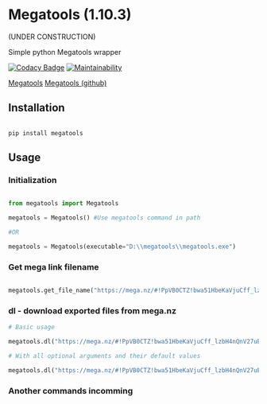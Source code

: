 # Megatools (1.10.3)

(UNDER CONSTRUCTION)

Simple python Megatools wrapper



[![Codacy Badge](https://app.codacy.com/project/badge/Grade/726d6cfd795242b587cdb8b8e9308f7c)](https://www.codacy.com/manual/Harkame/Megatools?utm_source=github.com&amp;utm_medium=referral&amp;utm_content=Harkame/Megatools&amp;utm_campaign=Badge_Grade)
[![Maintainability](https://api.codeclimate.com/v1/badges/20a4bd84eaac4d6cdc9a/maintainability)](https://codeclimate.com/github/Harkame/Megatools/maintainability)

[Megatools](https://megatools.megous.com)
[Megatools (github)](https://github.com/megous/megatools)

## Installation

``` shell

pip install megatools

```

## Usage

### Initialization

``` python

from megatools import Megatools

megatools = Megatools() #Use megatools command in path

#OR

megatools = Megatools(executable="D:\\megatools\\megatools.exe")

```

### Get mega link filename

``` python

megatools.get_file_name("https://mega.nz/#!PpVB0CTZ!bwa51HbeKaVjuCff_lzbH4nQnV27uBxmcF89PnnACvY")

```

### dl - download exported files from mega.nz

``` python
# Basic usage

megatools.dl("https://mega.nz/#!PpVB0CTZ!bwa51HbeKaVjuCff_lzbH4nQnV27uBxmcF89PnnACvY")

# With all optional arguments and their default values

megatools.dl("https://mega.nz/#!PpVB0CTZ!bwa51HbeKaVjuCff_lzbH4nQnV27uBxmcF89PnnACvY", path="./destination/path", no_progress=False, print_names=False, disable_resume=False, username=None, password=None, reload=False, limit_speed=0, proxy=None, netif=None, ip_proto=None, config=None, ignore_config_file=False, display_output=False, debug=None, version=None)
```

### Another commands incomming

